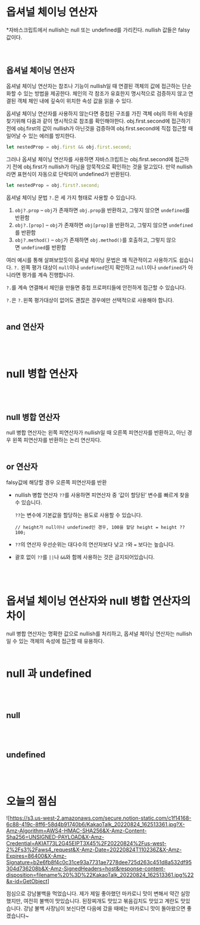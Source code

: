 # 옵셔널 체이닝 연산자

*자바스크립트에서 nullish는 null 또는 undefined를 가리킨다. nullish 값들은 falsy 값이다.  
</br>
</br>


## 옵셔널 체이닝 연산자

옵셔널 체이닝 연산자는 참조나 기능이 nullish일 때 연결된 객체의 값에 접근하는 단순화할 수 있는 방법을 제공한다. 체인의 각 참조가 유효한지 명시적으로 검증하지 않고 연결된 객체 체인 내에 깊숙이 위치한 속성 값을 읽을 수 있다. 

옵셔널 체이닝 연산자를 사용하지 않는다면 중첩된 구조를 가진 객체 obj의 하위 속성을 찾기위해 다음과 같이 명시적으로 참조를 확인해야한다. obj.first.second에 접근하기 전에 obj.first의 값이 nullish가 아닌것을 검증하여 obj.first.second에 직접 접근할 때 일어날 수 있는 에러를 방지한다. 

```jsx
let nestedProp = obj.first && obj.first.second;
```

그러나 옵셔널 체이닝 연산자를 사용하면 자바스크립트는 obj.first.second에 접근하기 전에 obj.first가 nullish가 아님을 암묵적으로 확인하는 것을 알고있다. 만약 nullish라면 표현식이 자동으로 단락되어 undefined가 반환된다. 

```jsx
let nestedProp = obj.first?.second;
```

옵셔널 체이닝 문법 `?.`은 세 가지 형태로 사용할 수 있습니다.

1. `obj?.prop` – `obj`가 존재하면 `obj.prop`을 반환하고, 그렇지 않으면 `undefined`를 반환함
2. `obj?.[prop]` – `obj`가 존재하면 `obj[prop]`을 반환하고, 그렇지 않으면 `undefined`를 반환함
3. `obj?.method()` – `obj`가 존재하면 `obj.method()`를 호출하고, 그렇지 않으면 `undefined`를 반환함

여러 예시를 통해 살펴보았듯이 옵셔널 체이닝 문법은 꽤 직관적이고 사용하기도 쉽습니다. `?.` 왼쪽 평가 대상이 `null`이나 `undefined`인지 확인하고 `null`이나 `undefined`가 아니라면 평가를 계속 진행합니다.

`?.`를 계속 연결해서 체인을 만들면 중첩 프로퍼티들에 안전하게 접근할 수 있습니다.

`?.`은 `?.`왼쪽 평가대상이 없어도 괜찮은 경우에만 선택적으로 사용해야 합니다.
</br>
</br>


## and 연산자
</br>
</br>


# null 병합 연산자
</br>
</br>


## null 병합 연산자

null 병합 연산자는 왼쪽 피연산자가 nullish일 때 오른쪽 피연산자를 반환하고, 아닌 경우 왼쪽 피연산자를 반환하는 논리 연산자다. 
</br>
</br>


## or 연산자

falsy값에 해당할 경우 오른쪽 피연산자를 반환

- nullish 병합 연산자 `??`를 사용하면 피연산자 중 ‘값이 할당된’ 변수를 빠르게 찾을 수 있습니다.
    
    `??`는 변수에 기본값을 할당하는 용도로 사용할 수 있습니다.
    
    `// height가 null이나 undefined인 경우, 100을 할당
    height = height ?? 100;`
    
- `??`의 연산자 우선순위는 대다수의 연산자보다 낮고 `?`와 `=` 보다는 높습니다.
- 괄호 없이 `??`를 `||`나 `&&`와 함께 사용하는 것은 금지되어있습니다.
</br>
</br>


# 옵셔널 체이닝 연산자와 null 병합 연산자의 차이

null 병합 연산자는 명확한 값으로 nullish를 처리하고, 옵셔널 체이닝 연산자는 nullish일 수 있는 객체의 속성에 접근할 때 유용하다. 
</br>
</br>


# null 과 undefined
</br>
</br>


## null
</br>
</br>


## undefined
</br>
</br>


# 오늘의 점심

![https://s3.us-west-2.amazonaws.com/secure.notion-static.com/c1f14168-6c88-419c-8ff6-58d4b91740b6/KakaoTalk_20220824_162513361.jpg?X-Amz-Algorithm=AWS4-HMAC-SHA256&X-Amz-Content-Sha256=UNSIGNED-PAYLOAD&X-Amz-Credential=AKIAT73L2G45EIPT3X45%2F20220824%2Fus-west-2%2Fs3%2Faws4_request&X-Amz-Date=20220824T110236Z&X-Amz-Expires=86400&X-Amz-Signature=b2e6fb8f4c0c31ce93a7731ae7278dee725d263c451d8a532df95304d736208b&X-Amz-SignedHeaders=host&response-content-disposition=filename%20%3D%22KakaoTalk_20220824_162513361.jpg%22&x-id=GetObject]

점심으로 강남불백을 먹었습니다. 제가 제일 좋아했던 마카로니 맛이 변해서 약간 실망했지만, 여전히 불백이 맛있습니다. 된장찌개도 맛있고 볶음김치도 맛있고 계란도 맛있습니다. 강남 불백 사장님이 보신다면 다음에 갔을 때에는 마카로니 맛이 돌아왔으면 좋겠습니다~
